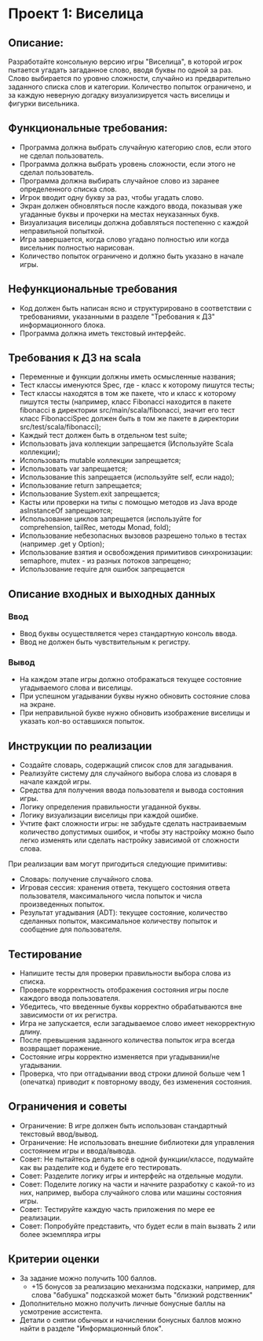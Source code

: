 # Проект 1: Виселица

## Описание:
Разработайте консольную версию игры "Виселица", в которой игрок пытается угадать загаданное слово, вводя буквы по одной за раз. Слово выбирается по уровню сложности, случайно из предварительно заданного списка слов и категории. Количество попыток ограничено, и за каждую неверную догадку визуализируется часть виселицы и фигурки висельника.

## Функциональные требования:
- Программа должна выбрать случайную категорию слов, если этого не сделал пользователь.
- Программа должна выбрать уровень сложности, если этого не сделал пользователь.
- Программа должна выбирать случайное слово из заранее определенного списка слов.
- Игрок вводит одну букву за раз, чтобы угадать слово.
- Экран должен обновляться после каждого ввода, показывая уже угаданные буквы и прочерки на местах неуказанных букв.
- Визуализация виселицы должна добавляться постепенно с каждой неправильной попыткой.
- Игра завершается, когда слово угадано полностью или когда висельник полностью нарисован.
- Количество попыток ограничено и должно быть указано в начале игры.

## Нефункциональные требования
- Код должен быть написан ясно и структурировано в соответствии с требованиями, указанными в разделе "Требования к ДЗ" информационного блока.
- Программа должна иметь текстовый интерфейс.

## Требования к ДЗ на scala
- Переменные и функции должны иметь осмысленные названия;
- Тест классы именуются <ClassName>Spec, где <ClassName> - класс к которому пишутся тесты;
- Тест классы находятся в том же пакете, что и класс к которому пишутся тесты (например, класс Fibonacci находится в пакете fibonacci в директории src/main/scala/fibonacci, значит его тест класс FibonacciSpec должен быть в том же пакете в директории src/test/scala/fibonacci);
- Каждый тест должен быть в отдельном test suite;
- Использовать java коллекции запрещается (Используйте Scala коллекции);
- Использовать mutable коллекции запрещается;
- Использовать var запрещается;
- Использование this запрещается (используйте self, если надо);
- Использование return запрещается;
- Использование System.exit запрещается;
- Касты или проверки на типы с помощью методов из Java вроде asInstanceOf запрещаются;
- Использование циклов запрещается (используйте for comprehension, tailRec, методы Monad, fold);
- Использование небезопасных вызовов разрешено только в тестах (например .get у Option);
- Использование взятия и освобождения примитивов синхронизации: semaphore, mutex - из разных потоков запрещено;
- Использование require для ошибок запрещается

## Описание входных и выходных данных
### Ввод
- Ввод буквы осуществляется через стандартную консоль ввода.
- Ввод не должен быть чувствительным к регистру.
### Вывод
- На каждом этапе игры должно отображаться текущее состояние угадываемого слова и виселицы.
- При успешном угадывании буквы нужно обновить состояние слова на экране.
- При неправильной букве нужно обновить изображение виселицы и указать кол-во оставшихся попыток.

## Инструкции по реализации
- Создайте словарь, содержащий список слов для загадывания.
- Реализуйте систему для случайного выбора слова из словаря в начале каждой игры.
- Средства для получения ввода пользователя и вывода состояния игры.
- Логику определения правильности угаданной буквы.
- Логику визуализации виселицы при каждой ошибке.
- Учтите факт сложности игры: не забудьте сделать настраиваемым количество допустимых ошибок, и чтобы эту настройку можно было легко изменять или сделать настройку зависимой от сложности слова.

При реализации вам могут пригодиться следующие примитивы:
- Словарь: получение случайного слова.
- Игровая сессия: хранения ответа, текущего состояния ответа пользователя, максимального числа попыток и числа произведенных попыток.
- Результат угадывания (ADT): текущее состояние, количество сделанных попыток, максимальное количеству попыток и сообщение для пользователя.

## Тестирование
- Напишите тесты для проверки правильности выбора слова из списка.
- Проверьте корректность отображения состояния игры после каждого ввода пользователя.
- Убедитесь, что введенные буквы корректно обрабатываются вне зависимости от их регистра.
- Игра не запускается, если загадываемое слово имеет некорректную длину.
- После превышения заданного количества попыток игра всегда возвращает поражение.
- Состояние игры корректно изменяется при угадывании/не угадывании.
- Проверка, что при отгадывании ввод строки длиной больше чем 1 (опечатка) приводит к повторному вводу, без изменения состояния.

## Ограничения и советы
- Ограничение: В игре должен быть использован стандартный текстовый ввод/вывод.
- Ограничение: Не использовать внешние библиотеки для управления состоянием игры и ввода/вывода.
- Совет: Не пытайтесь делать всё в одной функции/классе, подумайте как вы разделите код и будете его тестировать.
- Совет: Разделите логику игры и интерфейс на отдельные модули.
- Совет: Поделите логику на части и начните разработку с какой-то из них, например, выбора случайного слова или машины состояния игры.
- Совет: Тестируйте каждую часть приложения по мере ее реализации.
- Совет: Попробуйте представить, что будет если в main вызвать 2 или более экземпляра игры

## Критерии оценки
- За задание можно получить 100 баллов.
    - +15 бонусов за реализацию механизма подсказки, например, для слова "бабушка" подсказкой может быть "близкий родственник"
- Дополнительно можно получить личные бонусные баллы на усмотрение ассистента.
- Детали о снятии обычных и начислении бонусных баллов можно найти в разделе "Информационный блок".